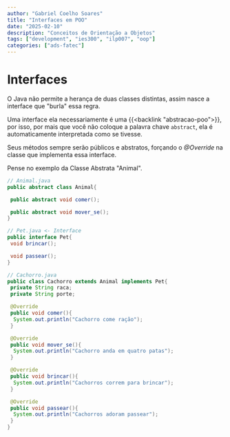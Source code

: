 ```yaml
---
author: "Gabriel Coelho Soares"
title: "Interfaces em POO"
date: "2025-02-10"
description: "Conceitos de Orientação a Objetos"
tags: ["development", "ies300", "ilp007", "oop"]
categories: ["ads-fatec"]
---
```

# Interfaces

O Java não permite a herança de duas classes distintas, assim nasce a interface que "burla" essa regra.

Uma interface ela necessariamente é uma {{<backlink "abstracao-poo">}}, por isso, por mais que você não coloque a palavra chave `abstract`, ela é automaticamente interpretada como se tivesse.

Seus métodos sempre serão públicos e abstratos, forçando o *@Override* na classe que implementa essa interface.

Pense no exemplo da Classe Abstrata "Animal".

```java
// Animal.java
public abstract class Animal{

 public abstract void comer();

 public abstract void mover_se();
}

// Pet.java <- Interface 
public interface Pet{
 void brincar();

 void passear();
}

// Cachorro.java 
public class Cachorro extends Animal implements Pet{
 private String raca;
 private String porte;

 @Override
 public void comer(){
  System.out.println("Cachorro come ração");
 }

 @Override
 public void mover_se(){
  System.out.println("Cachorro anda em quatro patas");
 }

 @Override
 public void brincar(){
  System.out.println("Cachorros correm para brincar");
 }

 @Override
 public void passear(){
  System.out.println("Cachorros adoram passear");
 }
}
```
